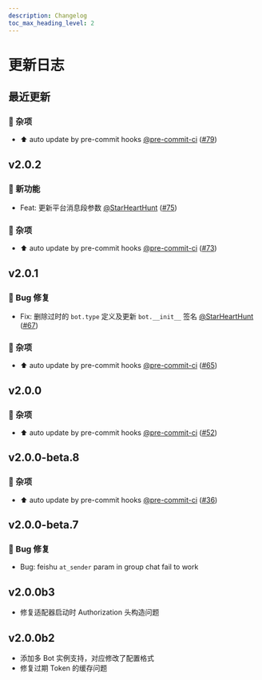 ```yaml
---
description: Changelog
toc_max_heading_level: 2
---
```


# 更新日志

## 最近更新

### 💫 杂项

- :arrow_up: auto update by pre-commit hooks [@pre-commit-ci](https://github.com/pre-commit-ci) ([#79](https://github.com/nonebot/adapter-feishu/pull/79))

## v2.0.2

### 🚀 新功能

- Feat: 更新平台消息段参数 [@StarHeartHunt](https://github.com/StarHeartHunt) ([#75](https://github.com/nonebot/adapter-feishu/pull/75))

### 💫 杂项

- :arrow_up: auto update by pre-commit hooks [@pre-commit-ci](https://github.com/pre-commit-ci) ([#73](https://github.com/nonebot/adapter-feishu/pull/73))

## v2.0.1

### 🐛 Bug 修复

- Fix: 删除过时的 `bot.type` 定义及更新 `bot.__init__` 签名 [@StarHeartHunt](https://github.com/StarHeartHunt) ([#67](https://github.com/nonebot/adapter-feishu/pull/67))

### 💫 杂项

- :arrow_up: auto update by pre-commit hooks [@pre-commit-ci](https://github.com/pre-commit-ci) ([#65](https://github.com/nonebot/adapter-feishu/pull/65))

## v2.0.0

### 💫 杂项

- :arrow_up: auto update by pre-commit hooks [@pre-commit-ci](https://github.com/pre-commit-ci) ([#52](https://github.com/nonebot/adapter-feishu/pull/52))

## v2.0.0-beta.8

### 💫 杂项

- :arrow_up: auto update by pre-commit hooks [@pre-commit-ci](https://github.com/pre-commit-ci) ([#36](https://github.com/nonebot/adapter-feishu/pull/36))

## v2.0.0-beta.7

### 🐛 Bug 修复

- Bug: feishu `at_sender` param in group chat fail to work

## v2.0.0b3

- 修复适配器启动时 Authorization 头构造问题

## v2.0.0b2

- 添加多 Bot 实例支持，对应修改了配置格式
- 修复过期 Token 的缓存问题
